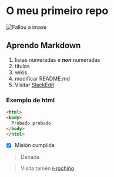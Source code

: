 # O meu primeiro repo

![Fallou a imaxe](/logo.png)

## Aprendo Markdown
1. listas numeradas e _**non**_ numeradas
1. títulos
1. wikis
1. modificar README.md
1. Visitar [SlackEdit](https://stackedit.io/)

### Exemplo de html
```html
<html>
<body>
  Probado probado
</body>
</html>
```

- [x] Misión cumplida

> Denada

> Visita tamén [i-rochiño](https://irocho.wordpress.com)

